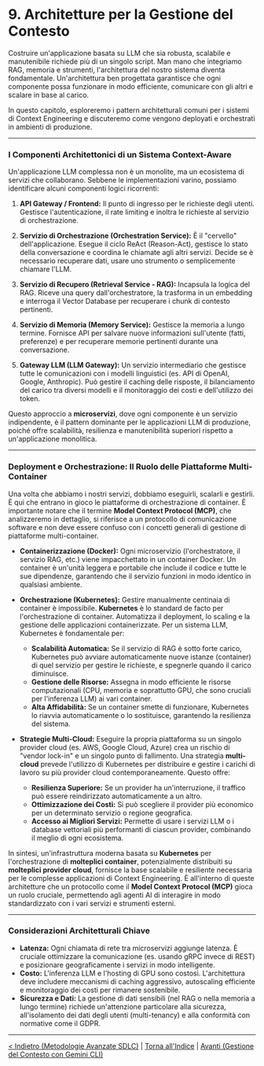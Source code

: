 # 9. Architetture per la Gestione del Contesto

Costruire un'applicazione basata su LLM che sia robusta, scalabile e manutenibile richiede più di un singolo script. Man mano che integriamo RAG, memoria e strumenti, l'architettura del nostro sistema diventa fondamentale. Un'architettura ben progettata garantisce che ogni componente possa funzionare in modo efficiente, comunicare con gli altri e scalare in base al carico.

In questo capitolo, esploreremo i pattern architetturali comuni per i sistemi di Context Engineering e discuteremo come vengono deployati e orchestrati in ambienti di produzione.

---

### I Componenti Architettonici di un Sistema Context-Aware

Un'applicazione LLM complessa non è un monolite, ma un ecosistema di servizi che collaborano. Sebbene le implementazioni varino, possiamo identificare alcuni componenti logici ricorrenti:

1.  **API Gateway / Frontend:** Il punto di ingresso per le richieste degli utenti. Gestisce l'autenticazione, il rate limiting e inoltra le richieste al servizio di orchestrazione.

2.  **Servizio di Orchestrazione (Orchestration Service):** È il "cervello" dell'applicazione. Esegue il ciclo ReAct (Reason-Act), gestisce lo stato della conversazione e coordina le chiamate agli altri servizi. Decide se è necessario recuperare dati, usare uno strumento o semplicemente chiamare l'LLM.

3.  **Servizio di Recupero (Retrieval Service - RAG):** Incapsula la logica del RAG. Riceve una query dall'orchestratore, la trasforma in un embedding e interroga il Vector Database per recuperare i chunk di contesto pertinenti.

4.  **Servizio di Memoria (Memory Service):** Gestisce la memoria a lungo termine. Fornisce API per salvare nuove informazioni sull'utente (fatti, preferenze) e per recuperare memorie pertinenti durante una conversazione.

5.  **Gateway LLM (LLM Gateway):** Un servizio intermediario che gestisce tutte le comunicazioni con i modelli linguistici (es. API di OpenAI, Google, Anthropic). Può gestire il caching delle risposte, il bilanciamento del carico tra diversi modelli e il monitoraggio dei costi e dell'utilizzo dei token.

Questo approccio a **microservizi**, dove ogni componente è un servizio indipendente, è il pattern dominante per le applicazioni LLM di produzione, poiché offre scalabilità, resilienza e manutenibilità superiori rispetto a un'applicazione monolitica.

---

### Deployment e Orchestrazione: Il Ruolo delle Piattaforme Multi-Container

Una volta che abbiamo i nostri servizi, dobbiamo eseguirli, scalarli e gestirli. È qui che entrano in gioco le piattaforme di orchestrazione di container. È importante notare che il termine **Model Context Protocol (MCP)**, che analizzeremo in dettaglio, si riferisce a un protocollo di comunicazione software e non deve essere confuso con i concetti generali di gestione di piattaforme multi-container.

- **Containerizzazione (Docker):** Ogni microservizio (l'orchestratore, il servizio RAG, etc.) viene impacchettato in un container Docker. Un container è un'unità leggera e portabile che include il codice e tutte le sue dipendenze, garantendo che il servizio funzioni in modo identico in qualsiasi ambiente.

- **Orchestrazione (Kubernetes):** Gestire manualmente centinaia di container è impossibile. **Kubernetes** è lo standard de facto per l'orchestrazione di container. Automatizza il deployment, lo scaling e la gestione delle applicazioni containerizzate. Per un sistema LLM, Kubernetes è fondamentale per:

  - **Scalabilità Automatica:** Se il servizio di RAG è sotto forte carico, Kubernetes può avviare automaticamente nuove istanze (container) di quel servizio per gestire le richieste, e spegnerle quando il carico diminuisce.
  - **Gestione delle Risorse:** Assegna in modo efficiente le risorse computazionali (CPU, memoria e soprattutto GPU, che sono cruciali per l'inferenza LLM) ai vari container.
  - **Alta Affidabilità:** Se un container smette di funzionare, Kubernetes lo riavvia automaticamente o lo sostituisce, garantendo la resilienza del sistema.

- **Strategie Multi-Cloud:** Eseguire la propria piattaforma su un singolo provider cloud (es. AWS, Google Cloud, Azure) crea un rischio di "vendor lock-in" e un singolo punto di fallimento. Una strategia **multi-cloud** prevede l'utilizzo di Kubernetes per distribuire e gestire i carichi di lavoro su più provider cloud contemporaneamente. Questo offre:
  - **Resilienza Superiore:** Se un provider ha un'interruzione, il traffico può essere reindirizzato automaticamente a un altro.
  - **Ottimizzazione dei Costi:** Si può scegliere il provider più economico per un determinato servizio o regione geografica.
  - **Accesso ai Migliori Servizi:** Permette di usare i servizi LLM o i database vettoriali più performanti di ciascun provider, combinando il meglio di ogni ecosistema.

In sintesi, un'infrastruttura moderna basata su **Kubernetes** per l'orchestrazione di **molteplici container**, potenzialmente distribuiti su **molteplici provider cloud**, fornisce la base scalabile e resiliente necessaria per le complesse applicazioni di Context Engineering. È all'interno di queste architetture che un protocollo come il **Model Context Protocol (MCP)** gioca un ruolo cruciale, permettendo agli agenti AI di interagire in modo standardizzato con i vari servizi e strumenti esterni.

---

### Considerazioni Architetturali Chiave

- **Latenza:** Ogni chiamata di rete tra microservizi aggiunge latenza. È cruciale ottimizzare la comunicazione (es. usando gRPC invece di REST) e posizionare geograficamente i servizi in modo intelligente.
- **Costo:** L'inferenza LLM e l'hosting di GPU sono costosi. L'architettura deve includere meccanismi di caching aggressivo, autoscaling efficiente e monitoraggio dei costi per rimanere sostenibile.
- **Sicurezza e Dati:** La gestione di dati sensibili (nel RAG o nella memoria a lungo termine) richiede un'attenzione particolare alla sicurezza, all'isolamento dei dati degli utenti (multi-tenancy) e alla conformità con normative come il GDPR.

---

[< Indietro (Metodologie Avanzate SDLC)](./08-metodologie-e-strumenti-avanzati-sdlc.md) | [Torna all'Indice](./index.md) | [Avanti (Gestione del Contesto con Gemini CLI)](./10-gestione-context-con-gemini-cli.md)
